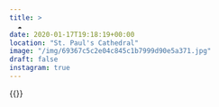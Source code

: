 ```yaml
---
title: >
  ☁️
date: 2020-01-17T19:18:19+00:00
location: "St. Paul's Cathedral"
image: "/img/69367c5c2e04c845c1b7999d90e5a371.jpg"
draft: false
instagram: true
---
```


{{<photo src="/img/69367c5c2e04c845c1b7999d90e5a371.jpg">}}
